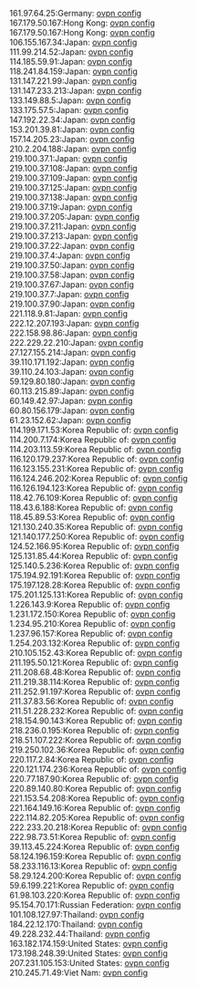 161.97.64.25:Germany: [ovpn config](vpn/161_97_64_25.ovpn)  
167.179.50.167:Hong Kong: [ovpn config](vpn/167_179_50_167.ovpn)  
167.179.50.167:Hong Kong: [ovpn config](vpn/167_179_50_167.ovpn)  
106.155.167.34:Japan: [ovpn config](vpn/106_155_167_34.ovpn)  
111.99.214.52:Japan: [ovpn config](vpn/111_99_214_52.ovpn)  
114.185.59.91:Japan: [ovpn config](vpn/114_185_59_91.ovpn)  
118.241.84.159:Japan: [ovpn config](vpn/118_241_84_159.ovpn)  
131.147.221.99:Japan: [ovpn config](vpn/131_147_221_99.ovpn)  
131.147.233.213:Japan: [ovpn config](vpn/131_147_233_213.ovpn)  
133.149.88.5:Japan: [ovpn config](vpn/133_149_88_5.ovpn)  
133.175.57.5:Japan: [ovpn config](vpn/133_175_57_5.ovpn)  
147.192.22.34:Japan: [ovpn config](vpn/147_192_22_34.ovpn)  
153.201.39.81:Japan: [ovpn config](vpn/153_201_39_81.ovpn)  
157.14.205.23:Japan: [ovpn config](vpn/157_14_205_23.ovpn)  
210.2.204.188:Japan: [ovpn config](vpn/210_2_204_188.ovpn)  
219.100.37.1:Japan: [ovpn config](vpn/219_100_37_1.ovpn)  
219.100.37.108:Japan: [ovpn config](vpn/219_100_37_108.ovpn)  
219.100.37.109:Japan: [ovpn config](vpn/219_100_37_109.ovpn)  
219.100.37.125:Japan: [ovpn config](vpn/219_100_37_125.ovpn)  
219.100.37.138:Japan: [ovpn config](vpn/219_100_37_138.ovpn)  
219.100.37.19:Japan: [ovpn config](vpn/219_100_37_19.ovpn)  
219.100.37.205:Japan: [ovpn config](vpn/219_100_37_205.ovpn)  
219.100.37.211:Japan: [ovpn config](vpn/219_100_37_211.ovpn)  
219.100.37.213:Japan: [ovpn config](vpn/219_100_37_213.ovpn)  
219.100.37.22:Japan: [ovpn config](vpn/219_100_37_22.ovpn)  
219.100.37.4:Japan: [ovpn config](vpn/219_100_37_4.ovpn)  
219.100.37.50:Japan: [ovpn config](vpn/219_100_37_50.ovpn)  
219.100.37.58:Japan: [ovpn config](vpn/219_100_37_58.ovpn)  
219.100.37.67:Japan: [ovpn config](vpn/219_100_37_67.ovpn)  
219.100.37.7:Japan: [ovpn config](vpn/219_100_37_7.ovpn)  
219.100.37.90:Japan: [ovpn config](vpn/219_100_37_90.ovpn)  
221.118.9.81:Japan: [ovpn config](vpn/221_118_9_81.ovpn)  
222.12.207.193:Japan: [ovpn config](vpn/222_12_207_193.ovpn)  
222.158.98.86:Japan: [ovpn config](vpn/222_158_98_86.ovpn)  
222.229.22.210:Japan: [ovpn config](vpn/222_229_22_210.ovpn)  
27.127.155.214:Japan: [ovpn config](vpn/27_127_155_214.ovpn)  
39.110.171.192:Japan: [ovpn config](vpn/39_110_171_192.ovpn)  
39.110.24.103:Japan: [ovpn config](vpn/39_110_24_103.ovpn)  
59.129.80.180:Japan: [ovpn config](vpn/59_129_80_180.ovpn)  
60.113.215.89:Japan: [ovpn config](vpn/60_113_215_89.ovpn)  
60.149.42.97:Japan: [ovpn config](vpn/60_149_42_97.ovpn)  
60.80.156.179:Japan: [ovpn config](vpn/60_80_156_179.ovpn)  
61.23.152.62:Japan: [ovpn config](vpn/61_23_152_62.ovpn)  
114.199.171.53:Korea Republic of: [ovpn config](vpn/114_199_171_53.ovpn)  
114.200.7.174:Korea Republic of: [ovpn config](vpn/114_200_7_174.ovpn)  
114.203.113.59:Korea Republic of: [ovpn config](vpn/114_203_113_59.ovpn)  
116.120.179.237:Korea Republic of: [ovpn config](vpn/116_120_179_237.ovpn)  
116.123.155.231:Korea Republic of: [ovpn config](vpn/116_123_155_231.ovpn)  
116.124.246.202:Korea Republic of: [ovpn config](vpn/116_124_246_202.ovpn)  
116.126.194.123:Korea Republic of: [ovpn config](vpn/116_126_194_123.ovpn)  
118.42.76.109:Korea Republic of: [ovpn config](vpn/118_42_76_109.ovpn)  
118.43.6.188:Korea Republic of: [ovpn config](vpn/118_43_6_188.ovpn)  
118.45.89.53:Korea Republic of: [ovpn config](vpn/118_45_89_53.ovpn)  
121.130.240.35:Korea Republic of: [ovpn config](vpn/121_130_240_35.ovpn)  
121.140.177.250:Korea Republic of: [ovpn config](vpn/121_140_177_250.ovpn)  
124.52.166.95:Korea Republic of: [ovpn config](vpn/124_52_166_95.ovpn)  
125.131.85.44:Korea Republic of: [ovpn config](vpn/125_131_85_44.ovpn)  
125.140.5.236:Korea Republic of: [ovpn config](vpn/125_140_5_236.ovpn)  
175.194.92.191:Korea Republic of: [ovpn config](vpn/175_194_92_191.ovpn)  
175.197.128.28:Korea Republic of: [ovpn config](vpn/175_197_128_28.ovpn)  
175.201.125.131:Korea Republic of: [ovpn config](vpn/175_201_125_131.ovpn)  
1.226.143.9:Korea Republic of: [ovpn config](vpn/1_226_143_9.ovpn)  
1.231.172.150:Korea Republic of: [ovpn config](vpn/1_231_172_150.ovpn)  
1.234.95.210:Korea Republic of: [ovpn config](vpn/1_234_95_210.ovpn)  
1.237.96.157:Korea Republic of: [ovpn config](vpn/1_237_96_157.ovpn)  
1.254.203.132:Korea Republic of: [ovpn config](vpn/1_254_203_132.ovpn)  
210.105.152.43:Korea Republic of: [ovpn config](vpn/210_105_152_43.ovpn)  
211.195.50.121:Korea Republic of: [ovpn config](vpn/211_195_50_121.ovpn)  
211.208.68.48:Korea Republic of: [ovpn config](vpn/211_208_68_48.ovpn)  
211.219.38.114:Korea Republic of: [ovpn config](vpn/211_219_38_114.ovpn)  
211.252.91.197:Korea Republic of: [ovpn config](vpn/211_252_91_197.ovpn)  
211.37.83.56:Korea Republic of: [ovpn config](vpn/211_37_83_56.ovpn)  
211.51.228.232:Korea Republic of: [ovpn config](vpn/211_51_228_232.ovpn)  
218.154.90.143:Korea Republic of: [ovpn config](vpn/218_154_90_143.ovpn)  
218.236.0.195:Korea Republic of: [ovpn config](vpn/218_236_0_195.ovpn)  
218.51.107.222:Korea Republic of: [ovpn config](vpn/218_51_107_222.ovpn)  
219.250.102.36:Korea Republic of: [ovpn config](vpn/219_250_102_36.ovpn)  
220.117.2.84:Korea Republic of: [ovpn config](vpn/220_117_2_84.ovpn)  
220.121.174.236:Korea Republic of: [ovpn config](vpn/220_121_174_236.ovpn)  
220.77.187.90:Korea Republic of: [ovpn config](vpn/220_77_187_90.ovpn)  
220.89.140.80:Korea Republic of: [ovpn config](vpn/220_89_140_80.ovpn)  
221.153.54.208:Korea Republic of: [ovpn config](vpn/221_153_54_208.ovpn)  
221.164.149.16:Korea Republic of: [ovpn config](vpn/221_164_149_16.ovpn)  
222.114.82.205:Korea Republic of: [ovpn config](vpn/222_114_82_205.ovpn)  
222.233.20.218:Korea Republic of: [ovpn config](vpn/222_233_20_218.ovpn)  
222.98.73.51:Korea Republic of: [ovpn config](vpn/222_98_73_51.ovpn)  
39.113.45.224:Korea Republic of: [ovpn config](vpn/39_113_45_224.ovpn)  
58.124.196.159:Korea Republic of: [ovpn config](vpn/58_124_196_159.ovpn)  
58.233.116.13:Korea Republic of: [ovpn config](vpn/58_233_116_13.ovpn)  
58.29.124.200:Korea Republic of: [ovpn config](vpn/58_29_124_200.ovpn)  
59.6.199.221:Korea Republic of: [ovpn config](vpn/59_6_199_221.ovpn)  
61.98.103.220:Korea Republic of: [ovpn config](vpn/61_98_103_220.ovpn)  
95.154.70.171:Russian Federation: [ovpn config](vpn/95_154_70_171.ovpn)  
101.108.127.97:Thailand: [ovpn config](vpn/101_108_127_97.ovpn)  
184.22.12.170:Thailand: [ovpn config](vpn/184_22_12_170.ovpn)  
49.228.232.44:Thailand: [ovpn config](vpn/49_228_232_44.ovpn)  
163.182.174.159:United States: [ovpn config](vpn/163_182_174_159.ovpn)  
173.198.248.39:United States: [ovpn config](vpn/173_198_248_39.ovpn)  
207.231.105.153:United States: [ovpn config](vpn/207_231_105_153.ovpn)  
210.245.71.49:Viet Nam: [ovpn config](vpn/210_245_71_49.ovpn)  
